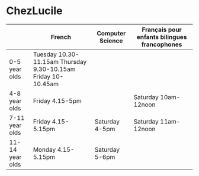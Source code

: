 # ChezLucile

|                 | French                                                        | Computer Science | Français pour enfants  bilingues francophones |
|-----------------|---------------------------------------------------------------|------------------|-----------------------------------------------|
| 0-5 year olds   | Tuesday 10.30-11.15am Thursday 9.30-10.15am Friday 10-10.45am |                  |                                               |
| 4-8 year olds   | Friday 4.15-5pm                                               |                  | Saturday 10am-12noon                          |
| 7-11 year olds  | Friday 4.15-5.15pm                                            | Saturday 4-5pm   | Saturday 11am-12noon                          |
| 11-14 year olds | Monday 4.15-5.15pm                                            | Saturday 5-6pm   |                                               |
